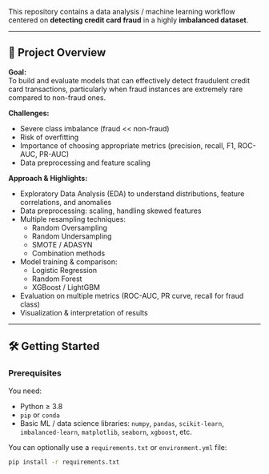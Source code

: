 This repository contains a data analysis / machine learning workflow centered on **detecting credit card fraud** in a highly **imbalanced dataset**.  


---

## 🎯 Project Overview

**Goal:**  
To build and evaluate models that can effectively detect fraudulent credit card transactions, particularly when fraud instances are extremely rare compared to non-fraud ones.

**Challenges:**
- Severe class imbalance (fraud << non-fraud)
- Risk of overfitting
- Importance of choosing appropriate metrics (precision, recall, F1, ROC-AUC, PR-AUC)
- Data preprocessing and feature scaling

**Approach & Highlights:**
- Exploratory Data Analysis (EDA) to understand distributions, feature correlations, and anomalies  
- Data preprocessing: scaling, handling skewed features  
- Multiple resampling techniques:
  - Random Oversampling  
  - Random Undersampling  
  - SMOTE / ADASYN  
  - Combination methods  
- Model training & comparison:
  - Logistic Regression  
  - Random Forest  
  - XGBoost / LightGBM  
- Evaluation on multiple metrics (ROC-AUC, PR curve, recall for fraud class)  
- Visualization & interpretation of results  

---

## 🛠 Getting Started

### Prerequisites

You need:

- Python ≥ 3.8  
- `pip` or `conda`  
- Basic ML / data science libraries: `numpy`, `pandas`, `scikit-learn`, `imbalanced-learn`, `matplotlib`, `seaborn`, `xgboost`, etc.

You can optionally use a `requirements.txt` or `environment.yml` file:

```bash
pip install -r requirements.txt

